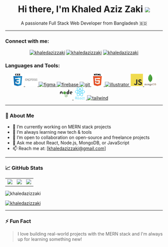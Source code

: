 <h1 align="center">Hi there, I'm Khaled Aziz Zaki <img src="https://github.com/TheDudeThatCode/TheDudeThatCode/blob/master/Assets/Hi.gif" width="35" /></h1>

<p align="center">
  A passionate Full Stack Web Developer from Bangladesh 🇧🇩
</p>

---

<h3 align="left">Connect with me:</h3>
<p align="center">
<a href="https://twitter.com/khaledazizzaki" target="blank"><img align="center" src="https://raw.githubusercontent.com/rahuldkjain/github-profile-readme-generator/master/src/images/icons/Social/twitter.svg" alt="khaledazizzaki" height="30" width="40" /></a>
<a href="https://linkedin.com/in/khaledazizzaki" target="blank"><img align="center" src="https://raw.githubusercontent.com/rahuldkjain/github-profile-readme-generator/master/src/images/icons/Social/linked-in-alt.svg" alt="khaledazizzaki" height="30" width="40" /></a>
<a href="https://fb.com/khaledazizzaki" target="blank"><img align="center" src="https://raw.githubusercontent.com/rahuldkjain/github-profile-readme-generator/master/src/images/icons/Social/facebook.svg" alt="khaledazizzaki" height="30" width="40" /></a>
</p>

<h3 align="left">Languages and Tools:</h3>
<p align="center"> <a href="https://www.w3schools.com/css/" target="_blank" rel="noreferrer"> <img src="https://raw.githubusercontent.com/devicons/devicon/master/icons/css3/css3-original-wordmark.svg" alt="css3" width="40" height="40"/> </a> <a href="https://expressjs.com" target="_blank" rel="noreferrer"> <img src="https://raw.githubusercontent.com/devicons/devicon/master/icons/express/express-original-wordmark.svg" alt="express" width="40" height="40"/> </a> <a href="https://www.figma.com/" target="_blank" rel="noreferrer"> <img src="https://www.vectorlogo.zone/logos/figma/figma-icon.svg" alt="figma" width="40" height="40"/> </a> <a href="https://firebase.google.com/" target="_blank" rel="noreferrer"> <img src="https://www.vectorlogo.zone/logos/firebase/firebase-icon.svg" alt="firebase" width="40" height="40"/> </a> <a href="https://git-scm.com/" target="_blank" rel="noreferrer"> <img src="https://www.vectorlogo.zone/logos/git-scm/git-scm-icon.svg" alt="git" width="40" height="40"/> </a> <a href="https://www.w3.org/html/" target="_blank" rel="noreferrer"> <img src="https://raw.githubusercontent.com/devicons/devicon/master/icons/html5/html5-original-wordmark.svg" alt="html5" width="40" height="40"/> </a> <a href="https://www.adobe.com/in/products/illustrator.html" target="_blank" rel="noreferrer"> <img src="https://www.vectorlogo.zone/logos/adobe_illustrator/adobe_illustrator-icon.svg" alt="illustrator" width="40" height="40"/> </a> <a href="https://developer.mozilla.org/en-US/docs/Web/JavaScript" target="_blank" rel="noreferrer"> <img src="https://raw.githubusercontent.com/devicons/devicon/master/icons/javascript/javascript-original.svg" alt="javascript" width="40" height="40"/> </a> <a href="https://www.mongodb.com/" target="_blank" rel="noreferrer"> <img src="https://raw.githubusercontent.com/devicons/devicon/master/icons/mongodb/mongodb-original-wordmark.svg" alt="mongodb" width="40" height="40"/> </a> <a href="https://nodejs.org" target="_blank" rel="noreferrer"> <img src="https://raw.githubusercontent.com/devicons/devicon/master/icons/nodejs/nodejs-original-wordmark.svg" alt="nodejs" width="40" height="40"/> </a> <a href="https://reactjs.org/" target="_blank" rel="noreferrer"> <img src="https://raw.githubusercontent.com/devicons/devicon/master/icons/react/react-original-wordmark.svg" alt="react" width="40" height="40"/> </a> <a href="https://tailwindcss.com/" target="_blank" rel="noreferrer"> <img src="https://www.vectorlogo.zone/logos/tailwindcss/tailwindcss-icon.svg" alt="tailwind" width="40" height="40"/> </a> </p>

---

### 🚀 About Me

- 🔭 I’m currently working on MERN stack projects
- 🌱 I’m always learning new tech & tools
- 👯 I’m open to collaboration on open-source and freelance projects
- 💬 Ask me about React, Node.js, MongoDB, or JavaScript
- 📫 Reach me at: [khaledazizzaki@gmail.com]

---

### 📈 GitHub Stats

<table>
  <tr>
    <td>
      <img src="https://github-readme-stats.vercel.app/api/top-langs/?username=khaledazizzaki&layout=compact&theme=radical" />
    </td>
    <td>
      <img src="https://github-readme-streak-stats.herokuapp.com/?user=khaledazizzaki&theme=radical" />
    </td>
     <td>
      <img src="https://github-readme-stats.vercel.app/api?username=khaledazizzaki&show_icons=true&theme=radical" />
    </td>
  </tr>
</table>


<p align="left"> <img src="https://komarev.com/ghpvc/?username=khaledazizzaki&label=Profile%20views&color=0e75b6&style=flat" alt="khaledazizzaki" /> </p>

<p align="left"> <a href="https://github.com/ryo-ma/github-profile-trophy"><img src="https://github-profile-trophy.vercel.app/?username=khaledazizzaki" alt="khaledazizzaki" /></a> </p>


---

### ⚡ Fun Fact

> I love building real-world projects with the MERN stack and I'm always up for learning something new!



